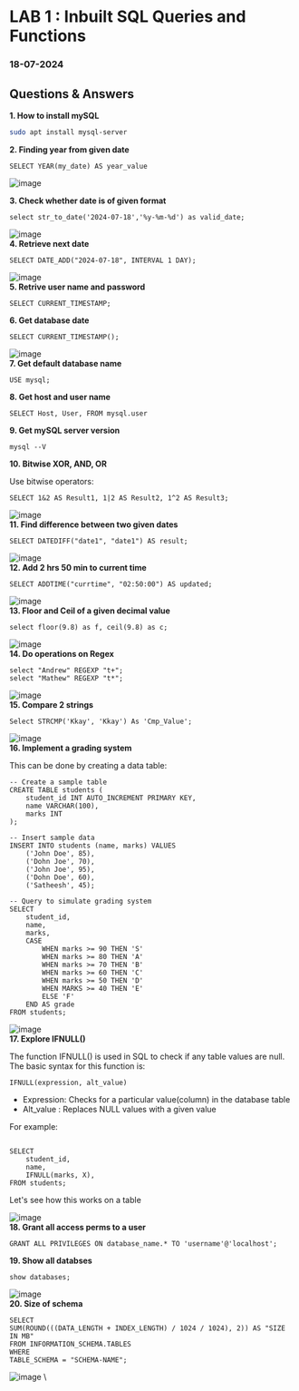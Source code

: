 # LAB 1 : Inbuilt SQL Queries and Functions
### 18-07-2024

## Questions & Answers

**1. How to install mySQL**

```bash
sudo apt install mysql-server

```

**2. Finding year from given date**

```mySQL
SELECT YEAR(my_date) AS year_value

```
![image](https://github.com/yandreww/CSLR51/blob/2da6791c17e6c1dec0c06e962af85145386f3450/Week1_Screenshots/Screenshot%202024-07-26%20132601.png) 

**3. Check whether date is of given format**

```mySQL
select str_to_date('2024-07-18','%y-%m-%d') as valid_date;
```
![image](https://github.com/yandreww/CSLR51/blob/085b451b036d3b91a30f2db486be5feb39425919/Week1_Screenshots/Screenshot%202024-07-26%20133441.png) \
**4. Retrieve next date**

```mySQL
SELECT DATE_ADD("2024-07-18", INTERVAL 1 DAY);
```
![image](https://github.com/yandreww/CSLR51/blob/085b451b036d3b91a30f2db486be5feb39425919/Week1_Screenshots/Screenshot%202024-07-26%20133533.png) \
**5. Retrive user name and password**

```mySQL
SELECT CURRENT_TIMESTAMP;
```

**6. Get database date**

```mySQL
SELECT CURRENT_TIMESTAMP();
```
![image](https://github.com/yandreww/CSLR51/blob/085b451b036d3b91a30f2db486be5feb39425919/Week1_Screenshots/Screenshot%202024-07-26%20134050.png) \
**7. Get default database name**

```mySQL
USE mysql;
```

**8. Get host and user name**

```mySQL
SELECT Host, User, FROM mysql.user
```

**9. Get mySQL server version**

```mySQL
mysql --V
```

**10. Bitwise XOR, AND, OR**

Use bitwise operators: 

```mySQL
SELECT 1&2 AS Result1, 1|2 AS Result2, 1^2 AS Result3;
```

![image](https://github.com/yandreww/CSLR51/blob/085b451b036d3b91a30f2db486be5feb39425919/Week1_Screenshots/Screenshot%202024-07-26%20134238.png) \
**11. Find difference between two given dates**
```mySQL
SELECT DATEDIFF("date1", "date1") AS result;
```
![image](https://github.com/yandreww/CSLR51/blob/085b451b036d3b91a30f2db486be5feb39425919/Week1_Screenshots/Screenshot%202024-07-26%20134715.png) \
**12. Add 2 hrs 50 min to current time**

```mySQL
SELECT ADDTIME("currtime", "02:50:00") AS updated;
```
![image](https://github.com/yandreww/CSLR51/blob/085b451b036d3b91a30f2db486be5feb39425919/Week1_Screenshots/Screenshot%202024-07-26%20135129.png) \
**13. Floor and Ceil of a given decimal value**

```mySQL
select floor(9.8) as f, ceil(9.8) as c;
```
![image](https://github.com/yandreww/CSLR51/blob/085b451b036d3b91a30f2db486be5feb39425919/Week1_Screenshots/Screenshot%202024-07-26%20135238.png) \
**14. Do operations on Regex**
```mySQL
select "Andrew" REGEXP "t+";
select "Mathew" REGEXP "t*";

```

![image](https://github.com/yandreww/CSLR51/blob/085b451b036d3b91a30f2db486be5feb39425919/Week1_Screenshots/Screenshot%202024-07-26%20135342.png) \
**15. Compare 2 strings**

```mySQL
Select STRCMP('Kkay', 'Kkay') As 'Cmp_Value';
```

![image](https://github.com/yandreww/CSLR51/blob/085b451b036d3b91a30f2db486be5feb39425919/Week1_Screenshots/Screenshot%202024-07-26%20135357.png) \
**16. Implement a grading system**

This can be done by creating a data table:

```mySQL
-- Create a sample table
CREATE TABLE students (
    student_id INT AUTO_INCREMENT PRIMARY KEY,
    name VARCHAR(100),
    marks INT
);

-- Insert sample data
INSERT INTO students (name, marks) VALUES
    ('John Doe', 85),
    ('Dohn Joe', 70),
    ('John Joe', 95),
    ('Dohn Doe', 60),
    ('Satheesh', 45);

-- Query to simulate grading system
SELECT 
    student_id,
    name,
    marks,
    CASE
        WHEN marks >= 90 THEN 'S'
        WHEN marks >= 80 THEN 'A'
        WHEN marks >= 70 THEN 'B'
        WHEN marks >= 60 THEN 'C'
        WHEN marks >= 50 THEN 'D'
        WHEN MARKS >= 40 THEN 'E'
        ELSE 'F'
    END AS grade
FROM students;
```
![image](https://github.com/yandreww/CSLR51/blob/085b451b036d3b91a30f2db486be5feb39425919/Week1_Screenshots/Screenshot%202024-07-26%20135544.png) \
**17. Explore IFNULL()**

The function IFNULL() is used in SQL to check if any table values are null. The basic syntax for this function is:

```mySQL
IFNULL(expression, alt_value)
```
- Expression: Checks for a particular value(column) in the database table
- Alt_value : Replaces NULL values with a given value

For example:

```mySQL

SELECT 
    student_id,
    name,
    IFNULL(marks, X),
FROM students;
```

Let's see how this works on a table

![image](https://github.com/yandreww/CSLR51/blob/085b451b036d3b91a30f2db486be5feb39425919/Week1_Screenshots/Screenshot%202024-07-26%20140203.png) \
**18. Grant all access perms to a user**
```mySQL
GRANT ALL PRIVILEGES ON database_name.* TO 'username'@'localhost';
```


**19. Show all databses**

```mySQL
show databases;
```
![image](https://github.com/yandreww/CSLR51/blob/085b451b036d3b91a30f2db486be5feb39425919/Week1_Screenshots/Screenshot%202024-07-26%20140251.png) \
**20. Size of schema**

```mySQL
SELECT
SUM(ROUND(((DATA_LENGTH + INDEX_LENGTH) / 1024 / 1024), 2)) AS "SIZE IN MB"
FROM INFORMATION_SCHEMA.TABLES
WHERE
TABLE_SCHEMA = "SCHEMA-NAME";
```
![image](https://github.com/yandreww/CSLR51/blob/085b451b036d3b91a30f2db486be5feb39425919/Week1_Screenshots/Screenshot%202024-07-26%20140331.png) \
